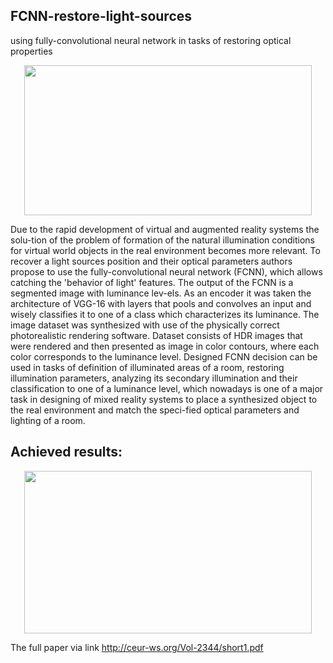 ## FCNN-restore-light-sources
using fully-convolutional neural network in tasks of restoring optical properties 

<p align="center">
  <img width="460" height="240" src="https://user-images.githubusercontent.com/20153742/68948337-b7febc80-07c8-11ea-8998-15bd747954bb.PNG">
</p>

Due to the rapid development of virtual and augmented reality systems the solu-tion of the problem of formation of the natural illumination conditions for virtual world objects in the real environment becomes more relevant. To recover a light sources position and their optical parameters authors propose to use the fully-convolutional neural network (FCNN), which allows catching the 'behavior of light' features. The output of the FCNN is a segmented image with luminance lev-els. As an encoder it was taken the architecture of VGG-16 with layers that pools and convolves an input and wisely classifies it to one of a class which characterizes its luminance. The image dataset was synthesized with use of the physically correct photorealistic rendering software. Dataset consists of HDR images that were rendered and then presented as image in color contours, where each color corresponds to the luminance level. Designed FCNN decision can be used in tasks of definition of illuminated areas of a room, restoring illumination parameters, analyzing its secondary illumination and their classification to one of a luminance level, which nowadays is one of a major task in designing of mixed reality systems to place a synthesized object to the real environment and match the speci-fied optical parameters and lighting of a room. 

## Achieved results:

<p align="center">
  <img width="460" height="260" src="https://user-images.githubusercontent.com/20153742/68948336-b7febc80-07c8-11ea-820d-75ba92997d0a.PNG">
</p>

The full paper via link http://ceur-ws.org/Vol-2344/short1.pdf
